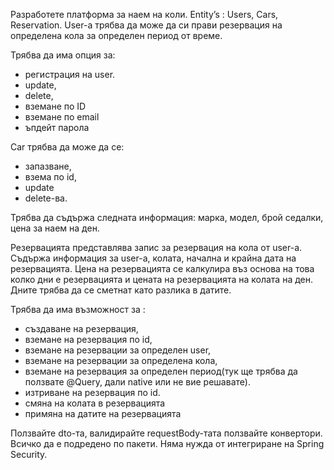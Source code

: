 Разработете платформа за наем на кoли.
Entity’s : Users, Cars, Reservation.
User-a трябва да може да си прави резервация на определена кола за определен период от време.

Трябва да има опция за:
-    регистрация на user.
-    update,
-    delete,
-    вземане по ID
-    вземане по email
-    ъпдейт парола

Car трябва да може да се:
-   запазване,
-   взема по id,
-   update
-   delete-ва.

Трябва да съдържа следната информация: марка, модел, брой седалки, цена за наем на ден.

Резервацията представлява запис за резервация на кола от user-a. Съдържа информация за user-a, колата, начална и крайна дата на резервацията.
Цена на резервацията се калкулира въз основа на това колко дни е резервацията и цената на резервацията на колата на ден.
Дните трябва да се сметнат като разлика в датите.

Трябва да има възможност за :
-	 създаване на резервация,
-	 вземане на резервация по id,
-	 вземане на резервации за определен user,
-	 вземане на резервации за определена кола,
-	 вземане на резервация за определен период(тук ще трябва да ползвате @Query, дали native или не вие решавате).
-	 изтриване на резервация по id.
-  смяна на колата в резервацията
-  примяна на датите на резервацията

Ползвайте dto-та, валидирайте requestBody-тата ползвайте конвертори. Всичко да е подредено по пакети.
Няма нужда от интегриране на Spring Security.